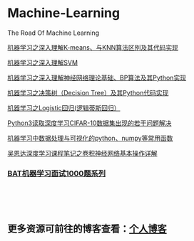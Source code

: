 # Machine-Learning
The Road Of Machine Learning


[机器学习之深入理解K-means、与KNN算法区别及其代码实现](http://blog.csdn.net/sinat_35512245/article/details/55051306)

[机器学习之深入理解SVM](http://blog.csdn.net/sinat_35512245/article/details/54984251)

[机器学习之深入理解神经网络理论基础、BP算法及其Python实现](http://blog.csdn.net/sinat_35512245/article/details/55224524)

[机器学习之决策树（Decision Tree）及其Python代码实现](http://blog.csdn.net/sinat_35512245/article/details/54927178)

[机器学习之Logistic回归(逻辑蒂斯回归）](http://blog.csdn.net/sinat_35512245/article/details/54881672)

[Python3读取深度学习CIFAR-10数据集出现的若干问题解决](http://blog.csdn.net/sinat_35512245/article/details/78502782)

[机器学习中数据处理与可视化的python、numpy等常用函数](http://blog.csdn.net/sinat_35512245/article/details/78574306)

[吴恩达深度学习课程笔记之卷积神经网络基本操作详解](http://blog.csdn.net/sinat_35512245/article/details/78718603)

### [BAT机器学习面试1000题系列](http://blog.csdn.net/sinat_35512245/article/details/78796328)
<br/>
<br/>
<br/>

## 更多资源可前往的博客查看：[个人博客](http://blog.csdn.net/sinat_35512245)
